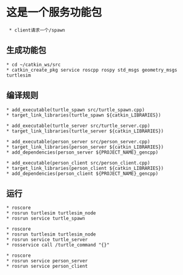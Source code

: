 # 这是一个服务功能包
     * client请求一个/spawn

## 生成功能包
    * cd ~/catkin_ws/src
    * catkin_create_pkg service roscpp rospy std_msgs geometry_msgs turtlesim

## 编译规则
    * add_executable(turtle_spawn src/turtle_spawn.cpp)
    * target_link_libraries(turtle_spawn ${catkin_LIBRARIES})

    * add_executable(turtle_server src/turtle_server.cpp)
    * target_link_libraries(turtle_server ${catkin_LIBRARIES})

    * add_executable(person_server src/person_server.cpp)
    * target_link_libraries(person_server ${catkin_LIBRARIES})
    * add_dependencies(person_server ${PROJECT_NAME}_gencpp)

    * add_executable(person_client src/person_client.cpp)
    * target_link_libraries(person_client ${catkin_LIBRARIES})
    * add_dependencies(person_client ${PROJECT_NAME}_gencpp)

## 运行
    * roscore
    * rosrun turtlesim turtlesim_node
    * rosrun service turtle_spawn

    * roscore
    * rosrun turtlesim turtlesim_node
    * rosrun service turtle_server
    * rosservice call /turtle_command "{}"

    * roscore
    * rosrun service person_server
    * rosrun service person_client